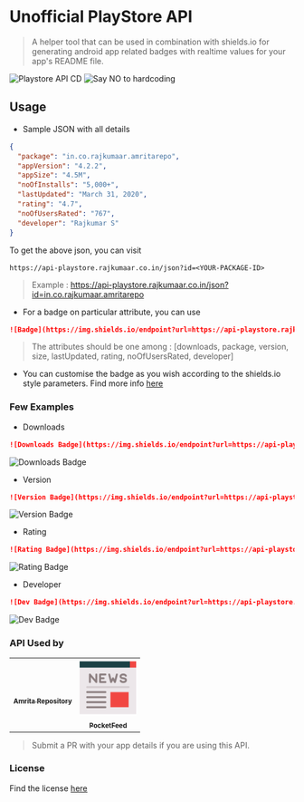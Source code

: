 # Unofficial PlayStore API

> A helper tool that can be used in combination with shields.io for generating android app related badges with realtime values for your app's README file.

![Playstore API CD](https://github.com/rajkumaar23/playstore-api/workflows/Playstore%20API%20CD/badge.svg)
![Say NO to hardcoding](https://img.shields.io/static/v1?label=Say%20NO%20to&message=HARD-CODING&color=red) 

## Usage

- Sample JSON with all details 
```json
{
  "package": "in.co.rajkumaar.amritarepo",
  "appVersion": "4.2.2",
  "appSize": "4.5M",
  "noOfInstalls": "5,000+",
  "lastUpdated": "March 31, 2020",
  "rating": "4.7",
  "noOfUsersRated": "767",
  "developer": "Rajkumar S"
}
```
To get the above json, you can visit 
```
https://api-playstore.rajkumaar.co.in/json?id=<YOUR-PACKAGE-ID>
```
> Example : https://api-playstore.rajkumaar.co.in/json?id=in.co.rajkumaar.amritarepo

- For a badge on particular attribute, you can use
```markdown
![Badge](https://img.shields.io/endpoint?url=https://api-playstore.rajkumaar.co.in/<ATTRIBUTE-NAME>?id=<PACKAGE-ID>)
```
> The attributes should be one among : [downloads, package, version, size, lastUpdated, rating, noOfUsersRated, developer]

- You can customise the badge as you wish according to the shields.io style parameters. Find more info [here](https://shields.io/)

### Few Examples

- Downloads
```markdown
![Downloads Badge](https://img.shields.io/endpoint?url=https://api-playstore.rajkumaar.co.in/downloads?id=in.co.rajkumaar.amritarepo&color=success)
```
![Downloads Badge](https://img.shields.io/endpoint?url=https://api-playstore.rajkumaar.co.in/downloads?id=in.co.rajkumaar.amritarepo&color=success)

- Version
```markdown
![Version Badge](https://img.shields.io/endpoint?url=https://api-playstore.rajkumaar.co.in/version?id=in.co.rajkumaar.amritarepo&color=blue)
```
![Version Badge](https://img.shields.io/endpoint?url=https://api-playstore.rajkumaar.co.in/version?id=in.co.rajkumaar.amritarepo&color=blue)

- Rating
```markdown
![Rating Badge](https://img.shields.io/endpoint?url=https://api-playstore.rajkumaar.co.in/rating?id=in.co.rajkumaar.amritarepo&color=blueviolet&style=flat-square&logo=android)
```
![Rating Badge](https://img.shields.io/endpoint?url=https://api-playstore.rajkumaar.co.in/rating?id=in.co.rajkumaar.amritarepo&color=blueviolet&style=flat-square&logo=android)

- Developer
```markdown
![Dev Badge](https://img.shields.io/endpoint?url=https://api-playstore.rajkumaar.co.in/developer?id=in.co.rajkumaar.amritarepo&color=orange&style=for-the-badge)
```
![Dev Badge](https://img.shields.io/endpoint?url=https://api-playstore.rajkumaar.co.in/developer?id=in.co.rajkumaar.amritarepo&color=orange&style=for-the-badge)

### API Used by
<!-- prettier-ignore-start -->
<!-- markdownlint-disable -->
<table>
  <tr>
    <td align="center"><a href="https://github.com/rajkumaar23/amrita-repository"><img src="https://raw.githubusercontent.com/rajkumaar23/amrita-repository/master/app/src/main/res/drawable/logosq.png" width="100px;" alt=""/><br/><sub><b>Amrita Repository</b></sub></a></td>
    <td align="center"><a href="https://github.com/capturemathan/PocketFeed"><img src="https://raw.githubusercontent.com/capturemathan/PocketFeed/master/app/src/main/res/mipmap-xxxhdpi/ic_launcher_foreground.png" width="100px;" alt=""/><br/><sub><b>PocketFeed</b></sub></a></td>
  </tr>
</table>
<!-- markdownlint-enable -->
<!-- prettier-ignore-end -->

> Submit a PR with your app details if you are using this API.

### License
Find the license [here](LICENSE)


